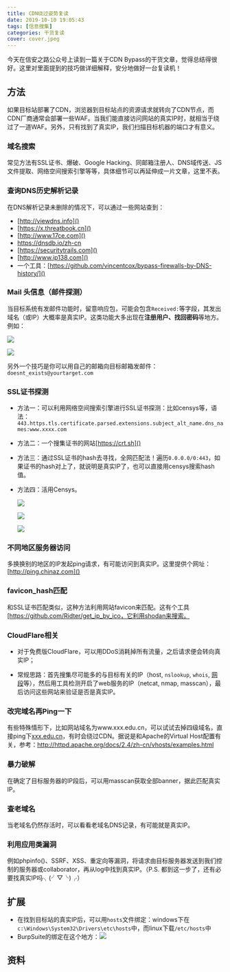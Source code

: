 ```yaml
---
title: CDN绕过姿势复读
date: 2019-10-10 19:05:43
tags: [信息搜集]
categories: 干货复读
cover: cover.jpeg
---
```


今天在信安之路公众号上读到一篇关于CDN Bypass的干货文章，觉得总结得很好。这里对里面提到的技巧做详细解释，安分地做好一台复读机！

<!-- more -->

## 方法

如果目标站部署了CDN，浏览器到目标站点的资源请求就转向了CDN节点，而CDN厂商通常会部署一些WAF。当我们能直接访问网站的真实IP时，就相当于绕过了一道WAF。另外，只有找到了真实IP，我们扫描目标机器的端口才有意义。

### 域名搜索

常见方法有SSL证书、爆破、Google Hacking、同邮箱注册人、DNS域传送、JS文件提取、网络空间搜索引擎等等，具体细节可以再延伸成一片文章，这里不表。

### 查询DNS历史解析记录

在DNS解析记录未删除的情况下，可以通过一些网站查到：

* [http://viewdns.info]()
* [https://x.threatbook.cn]()
* [http://www.17ce.com]()
* https://dnsdb.io/zh-cn
* [https://securitytrails.com]()
* [http://www.ip138.com]()
* 一个工具：[https://github.com/vincentcox/bypass-firewalls-by-DNS-history/]()

### Mail 头信息（邮件探测）

当目标系统有发邮件功能时，留意响应包，可能会包含`Received:`等字段，其发出域名（或IP）大概率是真实IP。这类功能大多出现在**注册用户、找回密码**等地方。例如：

![](21.png)

![](22.png)

另外一个技巧是你可以用自己的邮箱向目标邮箱发邮件：`doesnt_exists@yourtarget.com`

### SSL证书探测

* 方法一：可以利用网络空间搜索引擎进行SSL证书探测：比如censys等，语法：`443.https.tls.certificate.parsed.extensions.subject_alt_name.dns_names:www.xxxx.com`

* 方法二：一个搜集证书的网站[https://crt.sh]()

* 方法三：通过SSL证书的hash去寻找，全网匹配法！遍历`0.0.0.0/0:443`，如果证书的hash对上了，就说明是真实IP了，也可以直接用censys搜索hash值。

* 方法四：活用Censys。

  ![](11.png)

  ![](12.png)

  ![](13.png)

### 不同地区服务器访问

多换换别的地区的IP发起ping请求，有可能访问到真实IP。这里提供个网址：[http://ping.chinaz.com]()

### favicon_hash匹配

和SSL证书匹配类似，这种方法利用网站favicon来匹配。这有个工具[https://github.com/Ridter/get_ip_by_ico，它利用shodan来搜索。

### CloudFlare相关

* 对于免费版CloudFlare，可以用DDoS消耗掉所有流量，之后请求便会转向真实IP；

* 常规思路：首先搜集尽可能多的与目标有关的IP（host, `nslookup`, `whois`, [网段](https://bgp.he.net/)等），然后用工具检测开启了web服务的IP（netcat, nmap, masscan），最后访问这些网站来验证是否是真实IP。

### 改完域名再Ping一下

有些特殊情形下，比如网站域名为www.xxx.edu.cn，可以试试去掉四级域名，直接ping下[xxx.edu.cn]()，有时会绕过CDN。据说是和Apache的Virtual Host配置有关，参考：http://httpd.apache.org/docs/2.4/zh-cn/vhosts/examples.html

### 暴力破解

在确定了目标服务器的IP段后，可以用masscan获取全部banner，据此匹配真实IP。

### 查老域名

当老域名仍然存活时，可以看看老域名DNS记录，有可能就是真实IP。

### 利用应用类漏洞

例如phpinfo()、SSRF、XSS、重定向等漏洞，将请求由目标服务器发送到我们控制的服务器或collaborator，再从log中找到真实IP。（P.S. 都到这一步了，还有必要找真实IP吗╮(╯▽╰)╭）

## 扩展

* 在找到目标站的真实IP后，可以用`hosts`文件绑定：windows下在`c:\Windows\System32\Drivers\etc\hosts`中，而linux下载`/etc/hosts`中
* BurpSuite的绑定在这个地方：![](28.png)

## 资料